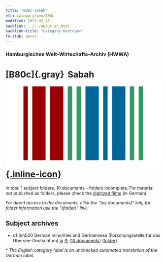 ```yaml
---
title: "B80c Sabah"
etr: category/geo/B80c
modified: 2021-03-13
backlink: ../../about.en.html
backlink-title: "Category Overview"
fn-stub: about
---
```


### Hamburgisches Welt-Wirtschafts-Archiv (HWWA)
# [B80c]{.gray}&#8201; Sabah&#160; [![Wikidata item](/images/Wikidata-logo.svg){.inline-icon}](http://www.wikidata.org/entity/Q179029)





In total 1 subject folders, 10 documents - folders incomplete.
For material not published as folders, please check the [digitized films](/film/h1_sh) (in German).

_For direct access to the documents, click the "(xy documents)" link, for folder information use the "(folder)" link._

## Subject archives


  - o1 Sm500 German minorities and Germanness (Forschungsstelle für das Übersee-Deutschtum) [**&nearr;**](../../../subject/i/145911/about.en.html "German minorities and Germanness (Forschungsstelle für das Übersee-Deutschtum) (all over the world)") [**&uarr;**](../../../subject/about.en.html#o1_Sm500 "Subject category system") (<a href="https://pm20.zbw.eu/dfgview/sh/141234,145911" title="about: Sabah : German minorities and Germanness (Forschungsstelle für das Übersee-Deutschtum)" target="_blank">10 documents</a>) ([folder](http://purl.org/pressemappe20/folder/sh/141234,145911))


_* The English category label is an unchecked automated translation of the German label._

